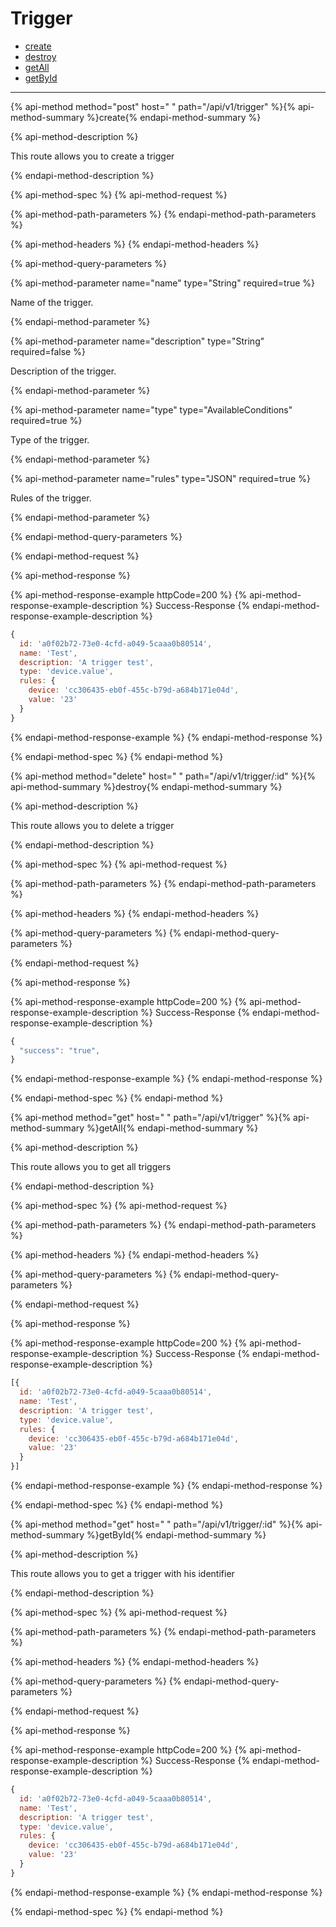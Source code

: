 
# Trigger

- [create](#create)
- [destroy](#destroy)
- [getAll](#getAll)
- [getById](#getById)

___


{% api-method method="post" host=" " path="/api/v1/trigger" %}{% api-method-summary %}create{% endapi-method-summary %}

{% api-method-description %}
<p>This route allows you to create a trigger</p>
{% endapi-method-description %}

{% api-method-spec %}
{% api-method-request %}

{% api-method-path-parameters %}
{% endapi-method-path-parameters %}

{% api-method-headers %} 
{% endapi-method-headers %}

{% api-method-query-parameters %}

{% api-method-parameter name="name" type="String" required=true %}
<p>Name of the trigger.</p>{% endapi-method-parameter %}


{% api-method-parameter name="description" type="String" required=false %}
<p>Description of the trigger.</p>{% endapi-method-parameter %}


{% api-method-parameter name="type" type="AvailableConditions" required=true %}
<p>Type of the trigger.</p>{% endapi-method-parameter %}


{% api-method-parameter name="rules" type="JSON" required=true %}
<p>Rules of the trigger.</p>{% endapi-method-parameter %}

{% endapi-method-query-parameters %}

{% endapi-method-request %}

{% api-method-response %}

{% api-method-response-example httpCode=200 %}
{% api-method-response-example-description %}
Success-Response
{% endapi-method-response-example-description %}

```javascript
{
  id: 'a0f02b72-73e0-4cfd-a049-5caaa0b80514',
  name: 'Test',
  description: 'A trigger test',
  type: 'device.value',
  rules: {
    device: 'cc306435-eb0f-455c-b79d-a684b171e04d',
    value: '23'
  }
}
```
{% endapi-method-response-example %}
{% endapi-method-response %}

{% endapi-method-spec %}
{% endapi-method %}

{% api-method method="delete" host=" " path="/api/v1/trigger/:id" %}{% api-method-summary %}destroy{% endapi-method-summary %}

{% api-method-description %}
<p>This route allows you to delete a trigger</p>
{% endapi-method-description %}

{% api-method-spec %}
{% api-method-request %}

{% api-method-path-parameters %}
{% endapi-method-path-parameters %}

{% api-method-headers %} 
{% endapi-method-headers %}

{% api-method-query-parameters %}
{% endapi-method-query-parameters %}

{% endapi-method-request %}

{% api-method-response %}

{% api-method-response-example httpCode=200 %}
{% api-method-response-example-description %}
Success-Response
{% endapi-method-response-example-description %}

```javascript
{
  "success": "true",
}
```
{% endapi-method-response-example %}
{% endapi-method-response %}

{% endapi-method-spec %}
{% endapi-method %}

{% api-method method="get" host=" " path="/api/v1/trigger" %}{% api-method-summary %}getAll{% endapi-method-summary %}

{% api-method-description %}
<p>This route allows you to get all triggers</p>
{% endapi-method-description %}

{% api-method-spec %}
{% api-method-request %}

{% api-method-path-parameters %}
{% endapi-method-path-parameters %}

{% api-method-headers %} 
{% endapi-method-headers %}

{% api-method-query-parameters %}
{% endapi-method-query-parameters %}

{% endapi-method-request %}

{% api-method-response %}

{% api-method-response-example httpCode=200 %}
{% api-method-response-example-description %}
Success-Response
{% endapi-method-response-example-description %}

```javascript
[{
  id: 'a0f02b72-73e0-4cfd-a049-5caaa0b80514',
  name: 'Test',
  description: 'A trigger test',
  type: 'device.value',
  rules: {
    device: 'cc306435-eb0f-455c-b79d-a684b171e04d',
    value: '23'
  }
}]
```
{% endapi-method-response-example %}
{% endapi-method-response %}

{% endapi-method-spec %}
{% endapi-method %}

{% api-method method="get" host=" " path="/api/v1/trigger/:id" %}{% api-method-summary %}getById{% endapi-method-summary %}

{% api-method-description %}
<p>This route allows you to get a trigger with his identifier</p>
{% endapi-method-description %}

{% api-method-spec %}
{% api-method-request %}

{% api-method-path-parameters %}
{% endapi-method-path-parameters %}

{% api-method-headers %} 
{% endapi-method-headers %}

{% api-method-query-parameters %}
{% endapi-method-query-parameters %}

{% endapi-method-request %}

{% api-method-response %}

{% api-method-response-example httpCode=200 %}
{% api-method-response-example-description %}
Success-Response
{% endapi-method-response-example-description %}

```javascript
{
  id: 'a0f02b72-73e0-4cfd-a049-5caaa0b80514',
  name: 'Test',
  description: 'A trigger test',
  type: 'device.value',
  rules: {
    device: 'cc306435-eb0f-455c-b79d-a684b171e04d',
    value: '23'
  }
}
```
{% endapi-method-response-example %}
{% endapi-method-response %}

{% endapi-method-spec %}
{% endapi-method %}
